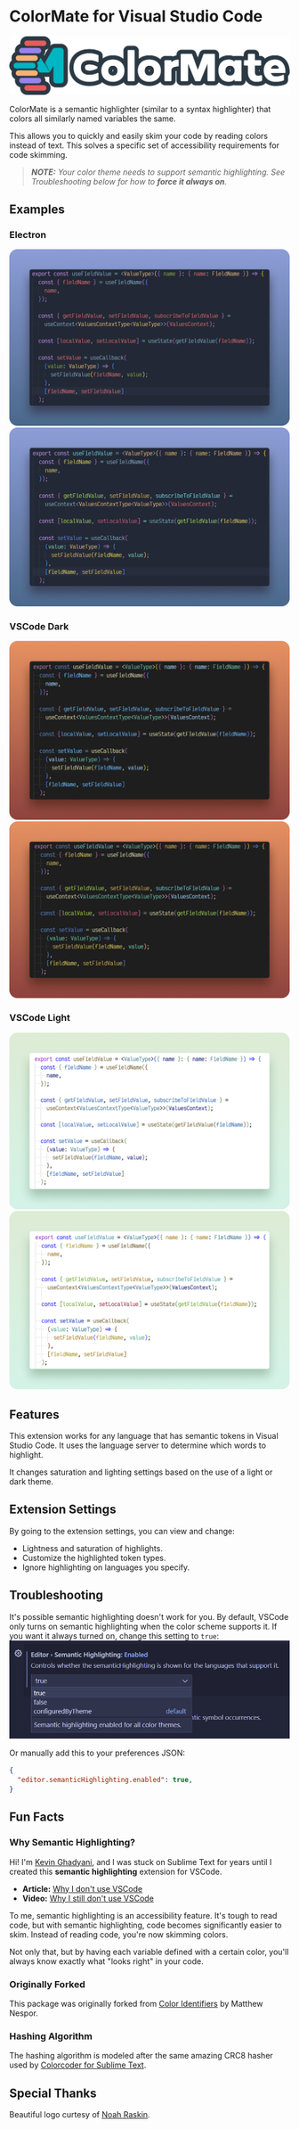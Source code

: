 # ColorMate for Visual Studio Code

![ColorMate logo by Noah Raskin](images/logo.png)

ColorMate is a semantic highlighter (similar to a syntax highlighter) that colors all similarly named variables the same.

This allows you to quickly and easily skim your code by reading colors instead of text. This solves a specific set of accessibility requirements for code skimming.

> _**NOTE:** Your color theme needs to support semantic highlighting. See Troubleshooting below for how to **force it always on**._

## Examples

### Electron

![Electron -> Before](images/theme-electron-before.png)
![Electron -> After](images/theme-electron-after.png)

### VSCode Dark

![Dark -> Before](images/theme-dark-before.png)
![Dark -> After](images/theme-dark-after.png)

### VSCode Light

![Light -> Before](images/theme-light-before.png)
![Light -> After](images/theme-light-after.png)

## Features

This extension works for any language that has semantic tokens in Visual Studio Code. It uses the language server to determine which words to highlight.

It changes saturation and lighting settings based on the use of a light or dark theme.

## Extension Settings

By going to the extension settings, you can view and change:

- Lightness and saturation of highlights.
- Customize the highlighted token types.
- Ignore highlighting on languages you specify.

## Troubleshooting

It's possible semantic highlighting doesn't work for you. By default, VSCode only turns on semantic highlighting when the color scheme supports it. If you want it always turned on, change this setting to `true`:
![Always enable Semantic Highlighting VSCode](images/semantic-highlighting-enable-always.png)

Or manually add this to your preferences JSON:

```json
{
  "editor.semanticHighlighting.enabled": true,
}
```

## Fun Facts

### Why Semantic Highlighting?

Hi! I'm [Kevin Ghadyani](https://twitter.com/Sawtaytoes), and I was stuck on Sublime Text for years until I created this **semantic highlighting** extension for VSCode.

- **Article:** [Why I don't use VSCode](https://medium.com/@Sawtaytoes/why-i-dont-use-visual-studio-code-f5ac7274fb96)
- **Video:** [Why I still don't use VSCode](https://www.youtube.com/watch?v=1OIVjK8-jA8)

To me, semantic highlighting is an accessibility feature. It's tough to read code, but with semantic highlighting, code becomes significantly easier to skim. Instead of reading code, you're now skimming colors.

Not only that, but by having each variable defined with a certain color, you'll always know exactly what "looks right" in your code.

### Originally Forked

This package was originally forked from [Color Identifiers](https://marketplace.visualstudio.com/items?itemName=MatthewNespor.vscode-color-identifiers-mode) by Matthew Nespor.

### Hashing Algorithm

The hashing algorithm is modeled after the same amazing CRC8 hasher used by [Colorcoder for Sublime Text](https://packagecontrol.io/packages/Colorcoder).

## Special Thanks

Beautiful logo curtesy of [Noah Raskin](https://twitter.com/NoahRaskin_).
